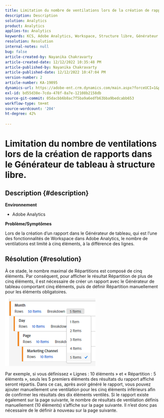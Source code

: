 ```yaml
---
title: Limitation du nombre de ventilations lors de la création de rapports dans le Générateur de tableau à structure libre.
description: Description
solution: Analytics
product: Analytics
applies-to: Analytics
keywords: KCS, Adobe Analytics, Workspace, Structure libre, Générateur de tableau, Limitation
resolution: Resolution
internal-notes: null
bug: false
article-created-by: Nayanika Chakravarty
article-created-date: 12/12/2022 10:35:48 PM
article-published-by: Nayanika Chakravarty
article-published-date: 12/12/2022 10:47:04 PM
version-number: 2
article-number: KA-19095
dynamics-url: https://adobe-ent.crm.dynamics.com/main.aspx?forceUCI=1&pagetype=entityrecord&etn=knowledgearticle&id=4315ac52-6d7a-ed11-81ac-6045bd006b25
exl-id: bd55d38e-7cda-478f-8a7e-12108b2158db
source-git-commit: 05dacbb6b8ac7f5ba9a6edfb63bba9bedcabb653
workflow-type: tm+mt
source-wordcount: '204'
ht-degree: 42%

---
```


# Limitation du nombre de ventilations lors de la création de rapports dans le Générateur de tableau à structure libre.

## Description {#description}


<b>Environnement</b>

- Adobe Analytics

<b>Problème/Symptômes</b>

Lors de la création d’un rapport dans le Générateur de tableau, qui est l’une des fonctionnalités de Workspace dans Adobe Analytics, le nombre de ventilations est limité à cinq éléments, à la différence des lignes.


## Résolution {#resolution}


À ce stade, le nombre maximal de Répartitions est composé de cinq éléments. Par conséquent, pour afficher le résultat Répartition de plus de cinq éléments, il est nécessaire de créer un rapport avec le Générateur de tableau comportant cinq éléments, puis de définir Répartition manuellement pour les éléments obligatoires.

![](assets/936a2ca2-6ab5-ec11-983f-000d3a5d0e57.png)

Par exemple, si vous définissez « Lignes : 10 éléments » et « Répartition : 5 éléments », seuls les 5 premiers éléments des résultats du rapport affiché seront répartis. Dans ce cas, après avoir généré le rapport, vous pouvez ajouter manuellement une ventilation pour les cinq éléments inférieurs afin de confirmer les résultats des dix éléments ventilés. Si le rapport existe également sur la page suivante, le nombre de résultats de ventilation définis manuellement (10 éléments) s’affiche sur la page suivante. Il n’est donc pas nécessaire de le définir à nouveau sur la page suivante.
